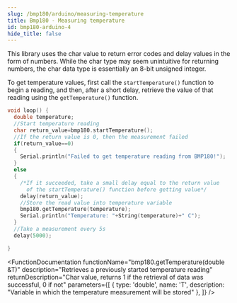 ```yaml
---
slug: /bmp180/arduino/measuring-temperature
title: Bmp180 - Measuring temperature
id: bmp180-arduino-4
hide_title: false
---
```


<WarningBox>This library uses the char value to return error codes and delay values in the form of numbers. While the char type may seem unintuitive for returning numbers, the char data type is essentially an 8-bit unsigned integer.</WarningBox>

To get temperature values, first call the `startTemperature()` function to begin a reading, and then, after a short delay, retrieve the value of that reading using the `getTemperature()` function.

```cpp
void loop() {
  double temperature;
  //Start temperature reading
  char return_value=bmp180.startTemperature();
  //If the return value is 0, then the measurement failed
  if(return_value==0)
  {
    Serial.println("Failed to get temperature reading from BMP180!");
  }
  else
  {
    /*If it succeeded, take a small delay equal to the return value
      of the startTemperature() function before getting value*/
    delay(return_value);
    //Store the read value into temperature variable
    bmp180.getTemperature(temperature);
    Serial.println("Temperature: "+String(temperature)+" C");
  }
  //Take a measurement every 5s
  delay(5000);

}
```

<CenteredImage src="/img/bmp180/bmp180_temperature.png" alt="Serial monitor temperature readings" caption="Serial monitor" width="100%" />

<FunctionDocumentation
  functionName="bmp180.startTemperature()"
  description="Begins a temperature reading"
  returnDescription="Char value, returns 5 if the temperature was successfully read, which should be used as a delay value in ms before getting the measurement, and a 0 if there was a problem communicating with the sensor"
  parameters={[]}
/>

<FunctionDocumentation
  functionName="bmp180.getTemperature(double &T)"
  description="Retrieves a previously started temperature reading"
  returnDescription="Char value, returns 1 if the retrieval of data was successful, 0 if not"
  parameters={[
  { type: 'double', name: 'T', description: "Variable in which the temperature measurement will be stored" },
  ]}
/>